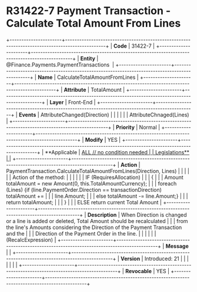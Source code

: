 ﻿---
erp.type: front-end-business-rule
erp.entity: Finance.Payments.PaymentTransactions
---

# R31422-7 Payment Transaction - Calculate Total Amount From Lines
+----------------------+-----------------------------------------------------------------------------------------------+
| **Code**             | 31422-7                                                                                       |
+----------------------+-----------------------------------------------------------------------------------------------+
| **Entity**           | @Finance.Payments.PaymentTransactions                                                         |
+----------------------+-----------------------------------------------------------------------------------------------+
| **Name**             | CalculateTotalAmountFromLines                                                                 |
+----------------------+-----------------------------------------------------------------------------------------------+
| **Attribute**        | TotalAmount                                                                                   |
+----------------------+-----------------------------------------------------------------------------------------------+
| **Layer**            | Front-End                                                                                     |
+----------------------+-----------------------------------------------------------------------------------------------+
| **Events**           | AttributeChanged(Direction)                                                                   |
|                      |                                                                                               |
|                      | AttributeChnaged(Lines)                                                                       |
+----------------------+-----------------------------------------------------------------------------------------------+
| **Priority**         | Normal                                                                                        |
+----------------------+-----------------------------------------------------------------------------------------------+
| **Modify**           | YES                                                                                           |
+----------------------+-----------------------------------------------------------------------------------------------+
| **Applicable         | [ALL // no condition needed                                                                   |
| Legislations**       | ](xref:applicable-legislations)                                                               |
+----------------------+-----------------------------------------------------------------------------------------------+
| **Action**           | PaymentTransaction.CalculateTotalAmountFromLines(Direction, Lines)                            |
|                      |                                                                                               |
|                      | Action of the method:                                                                         |
|                      |                                                                                               |
|                      | IF (RequiresAllocation)                                                                       |
|                      | {                                                                                             |
|                      | Amount totalAmount = new Amount(0, this.TotalAmountCurrency);                                 |
|                      | foreach (Lines) {if (line.PaymentOrder.Direction == transactionDirection) totalAmount +=      |
|                      | line.Amount;                                                                                  |
|                      | else totalAmount -= line.Amount;}                                                             |
|                      | return totalAmount;                                                                           |
|                      | }                                                                                             |
|                      | ELSE return current Total Amount                                                              |
+----------------------+-----------------------------------------------------------------------------------------------+
| **Description**      | When Direction is changed or a line is added or deleted, Total Amount should be recalculated  |
|                      | from the line\'s Amounts considering the Direction of the Payment Transaction and the         |
|                      | Direction of the Payment Order in the line.                                                   |
|                      |                                                                                               |
|                      | (RecalcExpression)                                                                            |
+----------------------+-----------------------------------------------------------------------------------------------+
| **Message**          |                                                                                               |
+----------------------+-----------------------------------------------------------------------------------------------+
| **Version**          | Introduced: 21                                                                                |
|                      |                                                                                               |
|                      |                                                                                               |
+----------------------+-----------------------------------------------------------------------------------------------+
| **Revocable**        | YES                                                                                           |
+----------------------+-----------------------------------------------------------------------------------------------+
